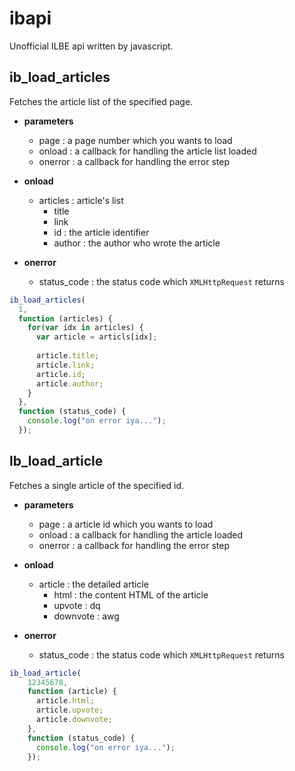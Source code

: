 ibapi
====
Unofficial ILBE api written by javascript.

ib_load_articles
----
Fetches the article list of the specified page.

* __parameters__
  * page : a page number which you wants to load
  * onload : a callback for handling the article list loaded
  * onerror : a callback for handling the error step

* __onload__
  * articles : article's list
    * title
    * link
    * id : the article identifier
    * author : the author who wrote the article
* __onerror__
  * status_code : the status code which `XMLHttpRequest` returns

```js
ib_load_articles(
  1,
  function (articles) {
    for(var idx in articles) {
      var article = articls[idx];
      
      article.title;
      article.link;
      article.id;
      article.author;
    }
  },
  function (status_code) {
    console.log("on error iya...");
  });
```

lb_load_article
----
Fetches a single article of the specified id.

* __parameters__
  * page : a article id which you wants to load
  * onload : a callback for handling the article loaded
  * onerror : a callback for handling the error step
  
* __onload__
  * article : the detailed article
    * html : the content HTML of the article
    * upvote : dq
    * downvote : awg
* __onerror__
  * status_code : the status code which `XMLHttpRequest` returns

```js
ib_load_article(
    12345678,
    function (article) {
      article.html;
      article.upvote;
      article.downvote;
    },
    function (status_code) {
      console.log("on error iya...");
    });
```
